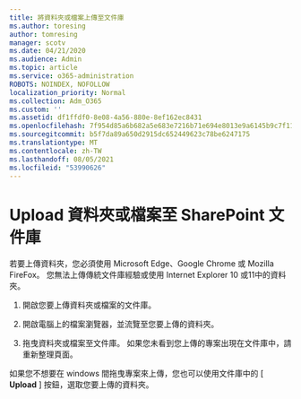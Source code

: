 ```yaml
---
title: 將資料夾或檔案上傳至文件庫
ms.author: toresing
author: tomresing
manager: scotv
ms.date: 04/21/2020
ms.audience: Admin
ms.topic: article
ms.service: o365-administration
ROBOTS: NOINDEX, NOFOLLOW
localization_priority: Normal
ms.collection: Adm_O365
ms.custom: ''
ms.assetid: df1ffdf0-8e08-4a56-880e-8ef162ec8431
ms.openlocfilehash: 7f954d85a6b682a5e683e7216b71e694e8013e9a6145b9c7f119d3b2a5b78965
ms.sourcegitcommit: b5f7da89a650d2915dc652449623c78be6247175
ms.translationtype: MT
ms.contentlocale: zh-TW
ms.lasthandoff: 08/05/2021
ms.locfileid: "53990626"
---
```

# <a name="upload-a-folder-or-files-to-a-sharepoint-document-library"></a>Upload 資料夾或檔案至 SharePoint 文件庫

若要上傳資料夾，您必須使用 Microsoft Edge、Google Chrome 或 Mozilla FireFox。 您無法上傳傳統文件庫經驗或使用 Internet Explorer 10 或11中的資料夾。
  
1. 開啟您要上傳資料夾或檔案的文件庫。
    
2. 開啟電腦上的檔案瀏覽器，並流覽至您要上傳的資料夾。
    
3. 拖曳資料夾或檔案至文件庫。 如果您未看到您上傳的專案出現在文件庫中，請重新整理頁面。 
    
如果您不想要在 windows 間拖曳專案來上傳，您也可以使用文件庫中的 [ **Upload** ] 按鈕，選取您要上傳的資料夾。 
  

